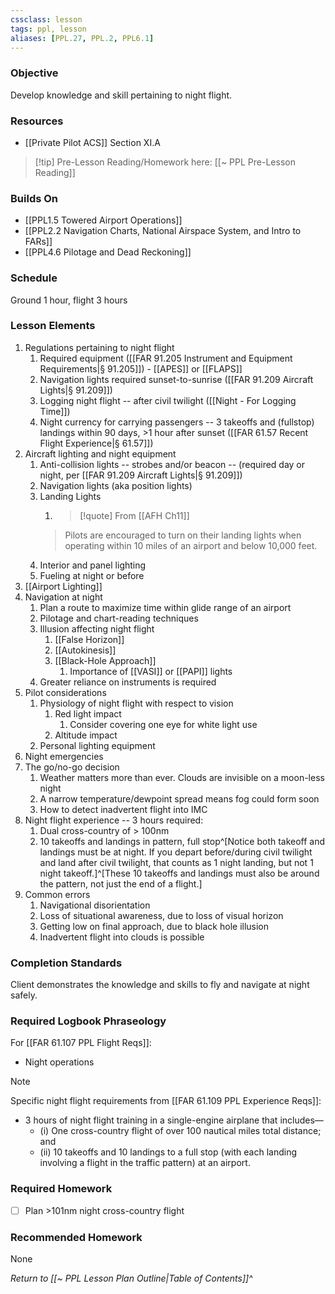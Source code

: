 ```yaml
---
cssclass: lesson
tags: ppl, lesson
aliases: [PPL.27, PPL.2, PPL6.1]
---
```

### Objective
Develop knowledge and skill pertaining to night flight.

### Resources
- [[Private Pilot ACS]] Section XI.A

> [!tip] Pre-Lesson Reading/Homework here: [[~ PPL Pre-Lesson Reading]]

### Builds On
- [[PPL1.5 Towered Airport Operations]]
- [[PPL2.2 Navigation Charts, National Airspace System, and Intro to FARs]]
- [[PPL4.6 Pilotage and Dead Reckoning]]

### Schedule
Ground 1 hour, flight 3 hours

### Lesson Elements
1. Regulations pertaining to night flight
	1. Required equipment ([[FAR 91.205 Instrument and Equipment Requirements|§ 91.205]]) - [[APES]] or [[FLAPS]]
	2. Navigation lights required sunset-to-sunrise ([[FAR 91.209 Aircraft Lights|§ 91.209]])
	3. Logging night flight -- after civil twilight ([[Night - For Logging Time]])
	4. Night currency for carrying passengers -- 3 takeoffs and (fullstop) landings within 90 days, >1 hour after sunset ([[FAR 61.57 Recent Flight Experience|§ 61.57]])
2. Aircraft lighting and night equipment
	1. Anti-collision lights -- strobes and/or beacon -- (required day or night, per [[FAR 91.209 Aircraft Lights|§ 91.209]])
	2. Navigation lights (aka position lights)
	3. Landing Lights
		1. > [!quote] From [[AFH Ch11]]
		> Pilots are encouraged to turn on their landing lights when operating within 10 miles of an airport and below 10,000 feet.
	4. Interior and panel lighting
	5. Fueling at night or before
1. [[Airport Lighting]]
2. Navigation at night
	1. Plan a route to maximize time within glide range of an airport
	2. Pilotage and chart-reading techniques
	3. Illusion affecting night flight
		1. [[False Horizon]]
		2. [[Autokinesis]]
		3. [[Black-Hole Approach]]
			1. Importance of [[VASI]] or [[PAPI]] lights
	4. Greater reliance on instruments is required
3. Pilot considerations
	1. Physiology of night flight with respect to vision
		1. Red light impact
			1. Consider covering one eye for white light use
		2. Altitude impact
	3. Personal lighting equipment
4. Night emergencies
5. The go/no-go decision
	1. Weather matters more than ever.  Clouds are invisible on a moon-less night
	2. A narrow temperature/dewpoint spread means fog could form soon
	3. How to detect inadvertent flight into IMC
6. Night flight experience -- 3 hours required:
	1. Dual cross-country of > 100nm
	2. 10 takeoffs and landings in pattern, full stop^[Notice both takeoff and landings must be at night. If you depart before/during civil twilight and land after civil twilight, that counts as 1 night landing, but not 1 night takeoff.]^[These 10 takeoffs and landings must also be around the pattern, not just the end of a flight.]
7. Common errors
	1. Navigational disorientation
	2. Loss of situational awareness, due to loss of visual horizon
	3. Getting low on final approach, due to black hole illusion
	4. Inadvertent flight into clouds is possible

### Completion Standards
Client demonstrates the knowledge and skills to fly and navigate at night safely.

### Required Logbook Phraseology
For [[FAR 61.107 PPL Flight Reqs]]:
- Night operations

> [!note] 
> Specific night flight requirements from [[FAR 61.109 PPL Experience Reqs]]:
> - 3 hours of night flight training in a single-engine airplane that includes—
> 	- (i) One cross-country flight of over 100 nautical miles total distance; and
> 	- (ii) 10 takeoffs and 10 landings to a full stop (with each landing involving a flight in the traffic pattern) at an airport.

### Required Homework
 
- [ ] Plan >101nm night cross-country flight

### Recommended Homework
None 

*Return to [[~ PPL Lesson Plan Outline|Table of Contents]]^*